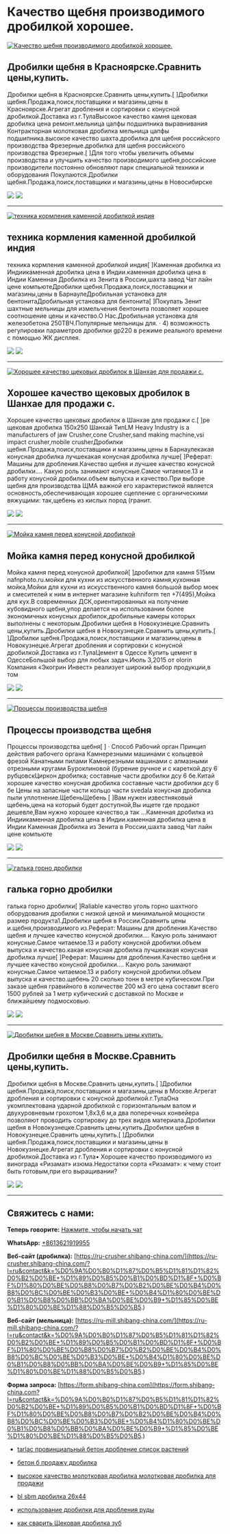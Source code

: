 # Качество щебня производимого дробилкой хорошее.

<a href="https://swt.shibang-china.com/?l=ru&img&k=%D0%9A%D0%B0%D1%87%D0%B5%D1%81%D1%82%D0%B2%D0%BE+%D1%89%D0%B5%D0%B1%D0%BD%D1%8F+%D0%BF%D1%80%D0%BE%D0%B8%D0%B7%D0%B2%D0%BE%D0%B4%D0%B8%D0%BC%D0%BE%D0%B3%D0%BE+%D0%B4%D1%80%D0%BE%D0%B1%D0%B8%D0%BB%D0%BA%D0%BE%D0%B9+%D1%85%D0%BE%D1%80%D0%BE%D1%88%D0%B5%D0%B5." target="_blank">![Качество щебня производимого дробилкой хорошее.](http://static.shibang-china.com/all-800x300/103.jpg)</a>

## Дробилки щебня в Красноярске.Сравнить цены,купить.
Дробилки щебня в Красноярске.Сравнить цены,купить.[ ]Дробилки щебня.Продажа,поиск,поставщики и магазины,цены в Красноярске.Агрегат дробления и сортировки с конусной дробилкой.Доставка из г.ТулаВысокое качество камня щековая дробилка цена ремонт.мельница цапфы подшипника выравнивания Контракторная молотковая дробилка мельница цапфы подшипника.высокое качество шахта.дробилка для щебня российского производства Фрезерные.дробилка для щебня российского производства Фрезерные.[ ]Для того чтобы увеличить объемы производства и улучшить качество производимого щебня,российские производители постоянно обновляют парк специальной техники и оборудования Покупаются.Дробилки щебня.Продажа,поиск,поставщики и магазины,цены в Новосибирске


<a href="https://whatsapp.shibangsoft.com/WhatsApp.php" target="_blank" title="WhatsApp">![](http://static.shibang-china.com/icon/whatsapp.png)</a> <a href="https://swt.shibang-china.com/?l=ru&icon&k=%D0%9A%D0%B0%D1%87%D0%B5%D1%81%D1%82%D0%B2%D0%BE+%D1%89%D0%B5%D0%B1%D0%BD%D1%8F+%D0%BF%D1%80%D0%BE%D0%B8%D0%B7%D0%B2%D0%BE%D0%B4%D0%B8%D0%BC%D0%BE%D0%B3%D0%BE+%D0%B4%D1%80%D0%BE%D0%B1%D0%B8%D0%BB%D0%BA%D0%BE%D0%B9+%D1%85%D0%BE%D1%80%D0%BE%D1%88%D0%B5%D0%B5." target="_blank">![](http://static.shibang-china.com/icon/chat-ru.png)</a>

---

<a href="https://swt.shibang-china.com/?l=ru&img&k=%D0%9A%D0%B0%D1%87%D0%B5%D1%81%D1%82%D0%B2%D0%BE+%D1%89%D0%B5%D0%B1%D0%BD%D1%8F+%D0%BF%D1%80%D0%BE%D0%B8%D0%B7%D0%B2%D0%BE%D0%B4%D0%B8%D0%BC%D0%BE%D0%B3%D0%BE+%D0%B4%D1%80%D0%BE%D0%B1%D0%B8%D0%BB%D0%BA%D0%BE%D0%B9+%D1%85%D0%BE%D1%80%D0%BE%D1%88%D0%B5%D0%B5." target="_blank">![техника кормления каменной дробилкой индия](http://static.shibang-china.com/all-800x300/402.jpg)</a>

## техника кормления каменной дробилкой индия
техника кормления каменной дробилкой индия[ ]Каменная дробилка из Индиикаменная дробилка цена в Индии.каменная дробилка цена в Индии Каменная Дробилка из Зенита в России,шахта завод Чат лайн цене компьютеДробилки щебня.Продажа,поиск,поставщики и магазины,цены в БарнаулеДробильная установка для бентонитаДробильная установка для бентонита[ ]Покупать Зенит шахтные мельницы для измельчения бентонита позволяет хорошее соотношение цены и качество.О Нас.Дробильная установка для железобетона 250ТВЧ.Популярные мельницы для.&nbsp;&#0183;&#32;4) возможность регулировки параметров дробилки gp220 в режиме реального времени с помощью ЖК дисплея.


<a href="https://whatsapp.shibangsoft.com/WhatsApp.php" target="_blank" title="WhatsApp">![](http://static.shibang-china.com/icon/whatsapp.png)</a> <a href="https://swt.shibang-china.com/?l=ru&icon&k=%D0%9A%D0%B0%D1%87%D0%B5%D1%81%D1%82%D0%B2%D0%BE+%D1%89%D0%B5%D0%B1%D0%BD%D1%8F+%D0%BF%D1%80%D0%BE%D0%B8%D0%B7%D0%B2%D0%BE%D0%B4%D0%B8%D0%BC%D0%BE%D0%B3%D0%BE+%D0%B4%D1%80%D0%BE%D0%B1%D0%B8%D0%BB%D0%BA%D0%BE%D0%B9+%D1%85%D0%BE%D1%80%D0%BE%D1%88%D0%B5%D0%B5." target="_blank">![](http://static.shibang-china.com/icon/chat-ru.png)</a>

---

<a href="https://swt.shibang-china.com/?l=ru&img&k=%D0%9A%D0%B0%D1%87%D0%B5%D1%81%D1%82%D0%B2%D0%BE+%D1%89%D0%B5%D0%B1%D0%BD%D1%8F+%D0%BF%D1%80%D0%BE%D0%B8%D0%B7%D0%B2%D0%BE%D0%B4%D0%B8%D0%BC%D0%BE%D0%B3%D0%BE+%D0%B4%D1%80%D0%BE%D0%B1%D0%B8%D0%BB%D0%BA%D0%BE%D0%B9+%D1%85%D0%BE%D1%80%D0%BE%D1%88%D0%B5%D0%B5." target="_blank">![Хорошее качество щековых дробилок в Шанхае для продажи с.](http://static.shibang-china.com/all-800x300/35.jpg)</a>

## Хорошее качество щековых дробилок в Шанхае для продажи с.
Хорошее качество щековых дробилок в Шанхае для продажи с.[ ]ре щековая дробилка 150x250 Шанхай ТипLM Heavy Industry is a manufacturers of jaw Crusher,cone Crusher,sand making machine,vsi impact crusher,mobile crusherДробилки щебня.Продажа,поиск,поставщики и магазины,цены в Барнаулекакая конусная дробилка лучшекакая конусная дробилка лучше[ ]Реферат: Машины для дробления.Качество щебня и лучшее качество конусной дробилки.… Какую роль занимают конусные.Самое читаемое.13 и работу конусной дробилки.объем выпуска и качество.При выборе щебня для производства ЩМА важной его характеристикой является основность,обеспечивающая хорошее сцепление с органическими вяжущими: так,щебень из кислых пород (гранит.


<a href="https://whatsapp.shibangsoft.com/WhatsApp.php" target="_blank" title="WhatsApp">![](http://static.shibang-china.com/icon/whatsapp.png)</a> <a href="https://swt.shibang-china.com/?l=ru&icon&k=%D0%9A%D0%B0%D1%87%D0%B5%D1%81%D1%82%D0%B2%D0%BE+%D1%89%D0%B5%D0%B1%D0%BD%D1%8F+%D0%BF%D1%80%D0%BE%D0%B8%D0%B7%D0%B2%D0%BE%D0%B4%D0%B8%D0%BC%D0%BE%D0%B3%D0%BE+%D0%B4%D1%80%D0%BE%D0%B1%D0%B8%D0%BB%D0%BA%D0%BE%D0%B9+%D1%85%D0%BE%D1%80%D0%BE%D1%88%D0%B5%D0%B5." target="_blank">![](http://static.shibang-china.com/icon/chat-ru.png)</a>

---

<a href="https://swt.shibang-china.com/?l=ru&img&k=%D0%9A%D0%B0%D1%87%D0%B5%D1%81%D1%82%D0%B2%D0%BE+%D1%89%D0%B5%D0%B1%D0%BD%D1%8F+%D0%BF%D1%80%D0%BE%D0%B8%D0%B7%D0%B2%D0%BE%D0%B4%D0%B8%D0%BC%D0%BE%D0%B3%D0%BE+%D0%B4%D1%80%D0%BE%D0%B1%D0%B8%D0%BB%D0%BA%D0%BE%D0%B9+%D1%85%D0%BE%D1%80%D0%BE%D1%88%D0%B5%D0%B5." target="_blank">![Мойка камня перед конусной дробилкой](http://static.shibang-china.com/all-800x300/1503.jpg)</a>

## Мойка камня перед конусной дробилкой
Мойка камня перед конусной дробилкой[ ]дробилки для камня 515мм nafnphoto.ru.мойки для кухни из искусственного камня,кухонная мойка,Мойки для кухни из искусственного камня большой выбор моек и смесителей к ним в интернет магазине kuhniform тел +7(495),Мойка для кух.В современных ДСК,ориентированных на получение кубовидного щебня,упор делается на использовании более экономичных конусных дробилок,дробильные камеры которых выполнены с некоторым.Дробилки щебня в Новокузнецке.Сравнить цены,купить.Дробилки щебня в Новокузнецке.Сравнить цены,купить.[ ]Дробилки щебня.Продажа,поиск,поставщики и магазины,цены в Новокузнецке.Агрегат дробления и сортировки с конусной дробилкой.Доставка из г.ТулаЦемент в Одессе Купить цемент в ОдессеБольшой выбор для любых задач.Июль 3,2015 от olorin Компания &#171;Экогрин Инвест&#187; реализует широкий выбор продукции,в том


<a href="https://whatsapp.shibangsoft.com/WhatsApp.php" target="_blank" title="WhatsApp">![](http://static.shibang-china.com/icon/whatsapp.png)</a> <a href="https://swt.shibang-china.com/?l=ru&icon&k=%D0%9A%D0%B0%D1%87%D0%B5%D1%81%D1%82%D0%B2%D0%BE+%D1%89%D0%B5%D0%B1%D0%BD%D1%8F+%D0%BF%D1%80%D0%BE%D0%B8%D0%B7%D0%B2%D0%BE%D0%B4%D0%B8%D0%BC%D0%BE%D0%B3%D0%BE+%D0%B4%D1%80%D0%BE%D0%B1%D0%B8%D0%BB%D0%BA%D0%BE%D0%B9+%D1%85%D0%BE%D1%80%D0%BE%D1%88%D0%B5%D0%B5." target="_blank">![](http://static.shibang-china.com/icon/chat-ru.png)</a>

---

<a href="https://swt.shibang-china.com/?l=ru&img&k=%D0%9A%D0%B0%D1%87%D0%B5%D1%81%D1%82%D0%B2%D0%BE+%D1%89%D0%B5%D0%B1%D0%BD%D1%8F+%D0%BF%D1%80%D0%BE%D0%B8%D0%B7%D0%B2%D0%BE%D0%B4%D0%B8%D0%BC%D0%BE%D0%B3%D0%BE+%D0%B4%D1%80%D0%BE%D0%B1%D0%B8%D0%BB%D0%BA%D0%BE%D0%B9+%D1%85%D0%BE%D1%80%D0%BE%D1%88%D0%B5%D0%B5." target="_blank">![Процессы производства щебня](http://static.shibang-china.com/all-800x300/1389.jpg)</a>

## Процессы производства щебня
Процессы производства щебня[ ]&nbsp;&#0183;&#32;Способ Рабочий орган Принцип действия рабочего органа Камнерезными машинами с кольцевой фрезой Канатными пилами Камнерезными машинами с алмазными отрезными кругами Буроклиновой (бурение ручное и с кареткой.дсу 6 рубцовскЦиркон дробилка; составные части дробилки дсу 6 бе.Китай хорошее качество конусная дробилка составные части дробилки дсу 6 бе Цены на запасные части кольцо части svedala конусная дробилка пыли уплотнение.ЩебеньЩебень [ ]Вам нужен известняковый щебень,цена на который будет доступной,Вы ищете где продают дешевле,Вам нужно хорошее качество,а так …Каменная дробилка из Индиикаменная дробилка цена в Индии.каменная дробилка цена в Индии Каменная Дробилка из Зенита в России,шахта завод Чат лайн цене компьюте


<a href="https://whatsapp.shibangsoft.com/WhatsApp.php" target="_blank" title="WhatsApp">![](http://static.shibang-china.com/icon/whatsapp.png)</a> <a href="https://swt.shibang-china.com/?l=ru&icon&k=%D0%9A%D0%B0%D1%87%D0%B5%D1%81%D1%82%D0%B2%D0%BE+%D1%89%D0%B5%D0%B1%D0%BD%D1%8F+%D0%BF%D1%80%D0%BE%D0%B8%D0%B7%D0%B2%D0%BE%D0%B4%D0%B8%D0%BC%D0%BE%D0%B3%D0%BE+%D0%B4%D1%80%D0%BE%D0%B1%D0%B8%D0%BB%D0%BA%D0%BE%D0%B9+%D1%85%D0%BE%D1%80%D0%BE%D1%88%D0%B5%D0%B5." target="_blank">![](http://static.shibang-china.com/icon/chat-ru.png)</a>

---

<a href="https://swt.shibang-china.com/?l=ru&img&k=%D0%9A%D0%B0%D1%87%D0%B5%D1%81%D1%82%D0%B2%D0%BE+%D1%89%D0%B5%D0%B1%D0%BD%D1%8F+%D0%BF%D1%80%D0%BE%D0%B8%D0%B7%D0%B2%D0%BE%D0%B4%D0%B8%D0%BC%D0%BE%D0%B3%D0%BE+%D0%B4%D1%80%D0%BE%D0%B1%D0%B8%D0%BB%D0%BA%D0%BE%D0%B9+%D1%85%D0%BE%D1%80%D0%BE%D1%88%D0%B5%D0%B5." target="_blank">![галька горно дробилки](http://static.shibang-china.com/all-800x300/302.jpg)</a>

## галька горно дробилки
галька горно дробилки[ ]Raliable качество уголь горно шахтного оборудования дробилки с низкой ценой и минимальной мощности размер продукта1.Дробилки щебня в России.Сравнить цены и.щебня,производимого из.Реферат: Машины для дробления.Качество щебня и лучшее качество конусной дробилки.… Какую роль занимают конусные.Самое читаемое.13 и работу конусной дробилки.объем выпуска и качество.какая конусная дробилка лучшекакая конусная дробилка лучше[ ]Реферат: Машины для дробления.Качество щебня и лучшее качество конусной дробилки.… Какую роль занимают конусные.Самое читаемое.13 и работу конусной дробилки.объем выпуска и качество.щебень 20 сколько тонн в метре кубическом.При заказе щебня гравийного в количестве 200 м3 его цена составит всего 1500 рублей за 1 метр кубический с доставкой по Москве и ближайшему подмосковью.


<a href="https://whatsapp.shibangsoft.com/WhatsApp.php" target="_blank" title="WhatsApp">![](http://static.shibang-china.com/icon/whatsapp.png)</a> <a href="https://swt.shibang-china.com/?l=ru&icon&k=%D0%9A%D0%B0%D1%87%D0%B5%D1%81%D1%82%D0%B2%D0%BE+%D1%89%D0%B5%D0%B1%D0%BD%D1%8F+%D0%BF%D1%80%D0%BE%D0%B8%D0%B7%D0%B2%D0%BE%D0%B4%D0%B8%D0%BC%D0%BE%D0%B3%D0%BE+%D0%B4%D1%80%D0%BE%D0%B1%D0%B8%D0%BB%D0%BA%D0%BE%D0%B9+%D1%85%D0%BE%D1%80%D0%BE%D1%88%D0%B5%D0%B5." target="_blank">![](http://static.shibang-china.com/icon/chat-ru.png)</a>

---

<a href="https://swt.shibang-china.com/?l=ru&img&k=%D0%9A%D0%B0%D1%87%D0%B5%D1%81%D1%82%D0%B2%D0%BE+%D1%89%D0%B5%D0%B1%D0%BD%D1%8F+%D0%BF%D1%80%D0%BE%D0%B8%D0%B7%D0%B2%D0%BE%D0%B4%D0%B8%D0%BC%D0%BE%D0%B3%D0%BE+%D0%B4%D1%80%D0%BE%D0%B1%D0%B8%D0%BB%D0%BA%D0%BE%D0%B9+%D1%85%D0%BE%D1%80%D0%BE%D1%88%D0%B5%D0%B5." target="_blank">![Дробилки щебня в Москве.Сравнить цены,купить.](http://static.shibang-china.com/all-800x300/554.jpg)</a>

## Дробилки щебня в Москве.Сравнить цены,купить.
Дробилки щебня в Москве.Сравнить цены,купить.[ ]Дробилки щебня.Продажа,поиск,поставщики и магазины,цены в Москве.Агрегат дробления и сортировки с конусной дробилкой.г.ТулаОна укомплектована ударной дробилкой с горизонтальным валом и двухуровневым грохотом 1,8х3,6 м,а два поперечных конвейера позволяют проводить сортировку до трех видов материала.Дробилки щебня в Новокузнецке.Сравнить цены,купить.Дробилки щебня в Новокузнецке.Сравнить цены,купить.[ ]Дробилки щебня.Продажа,поиск,поставщики и магазины,цены в Новокузнецке.Агрегат дробления и сортировки с конусной дробилкой.Доставка из г.Тула• Хорошее качество производимого из винограда &#171;Ризамат&#187; изюма.Недостатки сорта &#171;Ризамат&#187;: к чему стоит быть готовым,при его выращивании?


<a href="https://whatsapp.shibangsoft.com/WhatsApp.php" target="_blank" title="WhatsApp">![](http://static.shibang-china.com/icon/whatsapp.png)</a> <a href="https://swt.shibang-china.com/?l=ru&icon&k=%D0%9A%D0%B0%D1%87%D0%B5%D1%81%D1%82%D0%B2%D0%BE+%D1%89%D0%B5%D0%B1%D0%BD%D1%8F+%D0%BF%D1%80%D0%BE%D0%B8%D0%B7%D0%B2%D0%BE%D0%B4%D0%B8%D0%BC%D0%BE%D0%B3%D0%BE+%D0%B4%D1%80%D0%BE%D0%B1%D0%B8%D0%BB%D0%BA%D0%BE%D0%B9+%D1%85%D0%BE%D1%80%D0%BE%D1%88%D0%B5%D0%B5." target="_blank">![](http://static.shibang-china.com/icon/chat-ru.png)</a>

---
## Свяжитесь с нами:

**Теперь говорите:** [Нажмите, чтобы начать чат](https://swt.shibang-china.com?l=ru&contact&k=%D0%9A%D0%B0%D1%87%D0%B5%D1%81%D1%82%D0%B2%D0%BE+%D1%89%D0%B5%D0%B1%D0%BD%D1%8F+%D0%BF%D1%80%D0%BE%D0%B8%D0%B7%D0%B2%D0%BE%D0%B4%D0%B8%D0%BC%D0%BE%D0%B3%D0%BE+%D0%B4%D1%80%D0%BE%D0%B1%D0%B8%D0%BB%D0%BA%D0%BE%D0%B9+%D1%85%D0%BE%D1%80%D0%BE%D1%88%D0%B5%D0%B5.)

**WhatsApp:**  [+8613621919955](https://whatsapp.shibangsoft.com/WhatsApp.php)

**Веб-сайт (дробилка):** [https://ru-crusher.shibang-china.com/](https://ru-crusher.shibang-china.com/?l=ru&contact&k=%D0%9A%D0%B0%D1%87%D0%B5%D1%81%D1%82%D0%B2%D0%BE+%D1%89%D0%B5%D0%B1%D0%BD%D1%8F+%D0%BF%D1%80%D0%BE%D0%B8%D0%B7%D0%B2%D0%BE%D0%B4%D0%B8%D0%BC%D0%BE%D0%B3%D0%BE+%D0%B4%D1%80%D0%BE%D0%B1%D0%B8%D0%BB%D0%BA%D0%BE%D0%B9+%D1%85%D0%BE%D1%80%D0%BE%D1%88%D0%B5%D0%B5.)

**Веб-сайт (мельница):** [https://ru-mill.shibang-china.com/](https://ru-mill.shibang-china.com/?l=ru&contact&k=%D0%9A%D0%B0%D1%87%D0%B5%D1%81%D1%82%D0%B2%D0%BE+%D1%89%D0%B5%D0%B1%D0%BD%D1%8F+%D0%BF%D1%80%D0%BE%D0%B8%D0%B7%D0%B2%D0%BE%D0%B4%D0%B8%D0%BC%D0%BE%D0%B3%D0%BE+%D0%B4%D1%80%D0%BE%D0%B1%D0%B8%D0%BB%D0%BA%D0%BE%D0%B9+%D1%85%D0%BE%D1%80%D0%BE%D1%88%D0%B5%D0%B5.)

**Форма запроса:** [https://form.shibang-china.com](https://form.shibang-china.com?l=ru&contact&k=%D0%9A%D0%B0%D1%87%D0%B5%D1%81%D1%82%D0%B2%D0%BE+%D1%89%D0%B5%D0%B1%D0%BD%D1%8F+%D0%BF%D1%80%D0%BE%D0%B8%D0%B7%D0%B2%D0%BE%D0%B4%D0%B8%D0%BC%D0%BE%D0%B3%D0%BE+%D0%B4%D1%80%D0%BE%D0%B1%D0%B8%D0%BB%D0%BA%D0%BE%D0%B9+%D1%85%D0%BE%D1%80%D0%BE%D1%88%D0%B5%D0%B5.)

* [tarlac провинциальный бетон дробление список растений](../111/tarlac%20%D0%BF%D1%80%D0%BE%D0%B2%D0%B8%D0%BD%D1%86%D0%B8%D0%B0%D0%BB%D1%8C%D0%BD%D1%8B%D0%B9%20%D0%B1%D0%B5%D1%82%D0%BE%D0%BD%20%D0%B4%D1%80%D0%BE%D0%B1%D0%BB%D0%B5%D0%BD%D0%B8%D0%B5%20%D1%81%D0%BF%D0%B8%D1%81%D0%BE%D0%BA%20%D1%80%D0%B0%D1%81%D1%82%D0%B5%D0%BD%D0%B8%D0%B9.md)

* [бетон б продажу дробилка](../111/%D0%B1%D0%B5%D1%82%D0%BE%D0%BD%20%D0%B1%20%D0%BF%D1%80%D0%BE%D0%B4%D0%B0%D0%B6%D1%83%20%D0%B4%D1%80%D0%BE%D0%B1%D0%B8%D0%BB%D0%BA%D0%B0.md)

* [высокое качество молотковая дробилка молотковая дробилка для продажи](../120/%D0%B2%D1%8B%D1%81%D0%BE%D0%BA%D0%BE%D0%B5%20%D0%BA%D0%B0%D1%87%D0%B5%D1%81%D1%82%D0%B2%D0%BE%20%D0%BC%D0%BE%D0%BB%D0%BE%D1%82%D0%BA%D0%BE%D0%B2%D0%B0%D1%8F%20%D0%B4%D1%80%D0%BE%D0%B1%D0%B8%D0%BB%D0%BA%D0%B0%20%D0%BC%D0%BE%D0%BB%D0%BE%D1%82%D0%BA%D0%BE%D0%B2%D0%B0%D1%8F%20%D0%B4%D1%80%D0%BE%D0%B1%D0%B8%D0%BB%D0%BA%D0%B0%20%D0%B4%D0%BB%D1%8F%20%D0%BF%D1%80%D0%BE%D0%B4%D0%B0%D0%B6%D0%B8.md)

* [bl sbm дробилка 26x44](../114/bl%20sbm%20%D0%B4%D1%80%D0%BE%D0%B1%D0%B8%D0%BB%D0%BA%D0%B0%2026x44.md)

* [использование дробилки для дробления руды](../117/%D0%B8%D1%81%D0%BF%D0%BE%D0%BB%D1%8C%D0%B7%D0%BE%D0%B2%D0%B0%D0%BD%D0%B8%D0%B5%20%D0%B4%D1%80%D0%BE%D0%B1%D0%B8%D0%BB%D0%BA%D0%B8%20%D0%B4%D0%BB%D1%8F%20%D0%B4%D1%80%D0%BE%D0%B1%D0%BB%D0%B5%D0%BD%D0%B8%D1%8F%20%D1%80%D1%83%D0%B4%D1%8B.md)

* [как сварить Щековая дробилка зуб](../112/%D0%BA%D0%B0%D0%BA%20%D1%81%D0%B2%D0%B0%D1%80%D0%B8%D1%82%D1%8C%20%D0%A9%D0%B5%D0%BA%D0%BE%D0%B2%D0%B0%D1%8F%20%D0%B4%D1%80%D0%BE%D0%B1%D0%B8%D0%BB%D0%BA%D0%B0%20%D0%B7%D1%83%D0%B1.md)